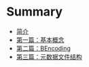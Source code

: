 # Summary

* [简介](README.md)
* [第一篇：基本概念](chapter1.md)
* [第二篇：BEncoding](chapter2.md)
* [第三篇：元数据文件结构](chapter3.md)

